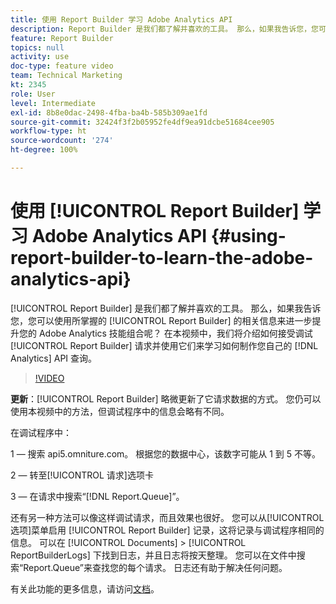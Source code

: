 ```yaml
---
title: 使用 Report Builder 学习 Adobe Analytics API
description: Report Builder 是我们都了解并喜欢的工具。 那么，如果我告诉您，您可以使用所掌握的 Report Builder 的相关信息来进一步提升您的 Adobe Analytics 技能组合呢？ 在本视频中，我们将介绍如何接受调试 Report Builder 请求并使用它们来学习如何制作您自己的 Analytics API 查询。
feature: Report Builder
topics: null
activity: use
doc-type: feature video
team: Technical Marketing
kt: 2345
role: User
level: Intermediate
exl-id: 8b8e0dac-2498-4fba-ba4b-585b309ae1fd
source-git-commit: 32424f3f2b05952fe4df9ea91dcbe51684cee905
workflow-type: ht
source-wordcount: '274'
ht-degree: 100%

---
```


# 使用 [!UICONTROL Report Builder] 学习 Adobe Analytics API {#using-report-builder-to-learn-the-adobe-analytics-api}

[!UICONTROL Report Builder] 是我们都了解并喜欢的工具。 那么，如果我告诉您，您可以使用所掌握的 [!UICONTROL Report Builder] 的相关信息来进一步提升您的 Adobe Analytics 技能组合呢？ 在本视频中，我们将介绍如何接受调试 [!UICONTROL Report Builder] 请求并使用它们来学习如何制作您自己的 [!DNL Analytics] API 查询。

>[!VIDEO](https://video.tv.adobe.com/v/25442/?quality=12)

**更新**：[!UICONTROL Report Builder] 略微更新了它请求数据的方式。 您仍可以使用本视频中的方法，但调试程序中的信息会略有不同。

在调试程序中：

1 — 搜索 api5.omniture.com。 根据您的数据中心，该数字可能从 1 到 5 不等。

2 — 转至[!UICONTROL 请求]选项卡

3 — 在请求中搜索“[!DNL Report.Queue]”。

还有另一种方法可以像这样调试请求，而且效果也很好。 您可以从[!UICONTROL 选项]菜单启用 [!UICONTROL Report Builder] 记录，这将记录与调试程序相同的信息。 可以在 [!UICONTROL Documents] > [!UICONTROL ReportBuilderLogs] 下找到日志，并且日志将按天整理。 您可以在文件中搜索“Report.Queue”来查找您的每个请求。 日志还有助于解决任何问题。

有关此功能的更多信息，请访问[文档](https://www.adobe.io/)。
